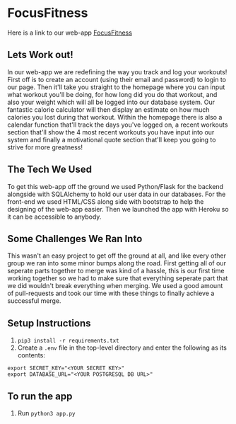 # FocusFitness
Here is a link to our web-app [FocusFitness](https://tranquil-spire-20189.herokuapp.com/)

## Lets Work out!
In our web-app we are redefining the way you track and log your workouts! First off is to create an account (using their email and password) to login to our page. Then it'll take you straight to the homepage where you can input what workout you'll be doing, for how long did you do that workout, and also your weight which will all be logged into our database system. Our fantastic calorie calculator will then display an estimate on how much calories you lost during that workout. Within the homepage there is also a calendar function that'll track the days you've logged on, a recent workouts section that'll show the 4 most recent workouts you have input into our system and finally a motivational quote section that'll keep you going to strive for more greatness!

## The Tech We Used
To get this web-app off the ground we used Python/Flask for the backend alongside with SQLAlchemy to hold our user data in our databases. For the front-end we used HTML/CSS along side with bootstrap to help the designing of the web-app easier. Then we launched the app with Heroku so it can be accessible to anybody.

## Some Challenges We Ran Into
This wasn't an easy project to get off the ground at all, and like every other group we ran into some minor bumps along the road. First getting all of our seperate parts together to merge was kind of a hassle, this is our first time working together so we had to make sure that everything seperate part that we did wouldn't break everything when merging. We used a good amount of pull-requests and took our time with these things to finally achieve a successful merge. 

## Setup Instructions
1. `pip3 install -r requirements.txt`
2. Create a `.env` file in the top-level directory and enter the following as its contents:
```
export SECRET_KEY="<YOUR SECRET KEY>"
export DATABASE_URL="<YOUR POSTGRESQL DB URL>"
```
## To run the app
1. Run `python3 app.py`